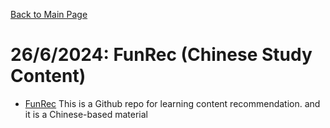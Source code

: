 [Back to Main Page](../README.md)

# 26/6/2024: FunRec (Chinese Study Content)
- [FunRec](https://github.com/datawhalechina/fun-rec?tab=readme-ov-file)
This is a Github repo for learning content recommendation. and it is a Chinese-based material
